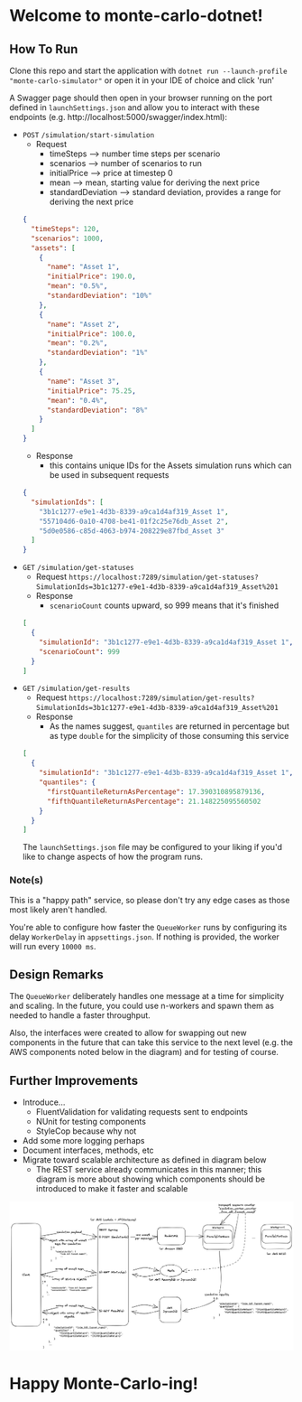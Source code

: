 # Welcome to monte-carlo-dotnet!

## How To Run

Clone this repo and start the application with `dotnet run --launch-profile "monte-carlo-simulator"` or open it in your IDE of choice and click 'run'

A Swagger page should then open in your browser running on the port defined in `launchSettings.json` and allow you to interact with these endpoints (e.g. http://localhost:5000/swagger/index.html):

- `POST` `/simulation/start-simulation`
  - Request
    - timeSteps --> number time steps per scenario
    - scenarios --> number of scenarios to run
    - initialPrice --> price at timestep 0
    - mean --> mean, starting value for deriving the next price
    - standardDeviation --> standard deviation, provides a range for deriving the next price
  ```json
  {
    "timeSteps": 120,
    "scenarios": 1000,
    "assets": [
      {
        "name": "Asset 1",
        "initialPrice": 190.0,
        "mean": "0.5%",
        "standardDeviation": "10%"
      },
      {
        "name": "Asset 2",
        "initialPrice": 100.0,
        "mean": "0.2%",
        "standardDeviation": "1%"
      },
      {
        "name": "Asset 3",
        "initialPrice": 75.25,
        "mean": "0.4%",
        "standardDeviation": "8%"
      }
    ]
  }
  ```
  - Response
    - this contains unique IDs for the Assets simulation runs which can be used in subsequent requests
  ```json
  {
    "simulationIds": [
      "3b1c1277-e9e1-4d3b-8339-a9ca1d4af319_Asset 1",
      "557104d6-0a10-4708-be41-01f2c25e76db_Asset 2",
      "5d0e0586-c85d-4063-b974-208229e87fbd_Asset 3"
    ]
  }
  ```
- `GET` `/simulation/get-statuses`
  - Request
    `https://localhost:7289/simulation/get-statuses?SimulationIds=3b1c1277-e9e1-4d3b-8339-a9ca1d4af319_Asset%201`
  - Response
    - `scenarioCount` counts upward, so 999 means that it's finished
  ```json
  [
    {
      "simulationId": "3b1c1277-e9e1-4d3b-8339-a9ca1d4af319_Asset 1",
      "scenarioCount": 999
    }
  ]
  ```
- `GET` `/simulation/get-results`
  - Request
    `https://localhost:7289/simulation/get-results?SimulationIds=3b1c1277-e9e1-4d3b-8339-a9ca1d4af319_Asset%201`
  - Response
    - As the names suggest, `quantiles` are returned in percentage but as type `double` for the simplicity of those consuming this service
  ```json
  [
    {
      "simulationId": "3b1c1277-e9e1-4d3b-8339-a9ca1d4af319_Asset 1",
      "quantiles": {
        "firstQuantileReturnAsPercentage": 17.390310895879136,
        "fifthQuantileReturnAsPercentage": 21.148225095560502
      }
    }
  ]
  ```
  The `launchSettings.json` file may be configured to your liking if you'd like to change aspects of how the program runs.

### Note(s)

This is a "happy path" service, so please don't try any edge cases as those most likely aren't handled.

You're able to configure how faster the `QueueWorker` runs by configuring its delay `WorkerDelay` in `appsettings.json`. If nothing is provided, the worker will run every `10000 ms`.

## Design Remarks

The `QueueWorker` deliberately handles one message at a time for simplicity and scaling. In the future, you could use n-workers and spawn them as needed to handle a faster throughput.

Also, the interfaces were created to allow for swapping out new components in the future that can take this service to the next level (e.g. the AWS components noted below in the diagram) and for testing of course.

## Further Improvements

- Introduce...
  - FluentValidation for validating requests sent to endpoints
  - NUnit for testing components
  - StyleCop because why not
- Add some more logging perhaps
- Document interfaces, methods, etc
- Migrate toward scalable architecture as defined in diagram below
  - The REST service already communicates in this manner; this diagram is more about showing which components should be introduced to make it faster and scalable

![pefect-world-diagram](system-design.png "pefect-world-diagram")

# Happy Monte-Carlo-ing!
